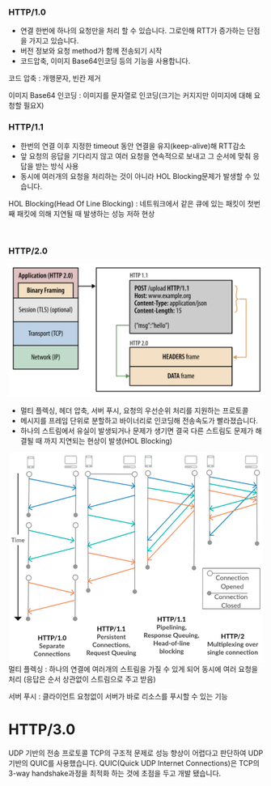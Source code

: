 ### HTTP/1.0
- 연결 한번에 하나의 요청만을 처리 할 수 있습니다. 그로인해 RTT가 증가하는 단점을 가지고 있습니다.
- 버전 정보와 요청 method가 함께 전송되기 시작
- 코드압축, 이미지 Base64인코딩 등의 기능을 사용합니다.

코드 압축 : 개행문자, 빈칸 제거

이미지 Base64 인코딩 : 이미지를 문자열로 인코딩(크기는 커지지만 이미지에 대해 요청할 필요X)

### HTTP/1.1
- 한번의 연결 이후 지정한 timeout 동안 연결을 유지(keep-alive)해 RTT감소
- 앞 요청의 응답을 기다리지 않고 여러 요청을 연속적으로 보내고 그 순서에 맞춰 응답을 받는 방식 사용
- 동시에 여러개의 요청을 처리하는 것이 아니라 HOL Blocking문제가 발생할 수 있습니다.

HOL Blocking(Head Of Line Blocking) :  네트워크에서 같은 큐에 있는 패킷이 첫번째 패킷에 의해 지연될 때 발생하는 성능 저하 현상

<br>


### HTTP/2.0
![http2.0](../image/http2.0.png)
- 멀티 플렉싱, 헤더 압축, 서버 푸시, 요청의 우선순위 처리를 지원하는 프로토콜
- 메시지를 프레임 단위로 분할하고 바이너리로 인코딩해 전송속도가 빨라졌습니다.
- 하나의 스트림에서 유실이 발생되거나 문제가 생기면 결국 다른 스트림도 문제가 해결될 때 까지 지연되는 현상이 발생(HOL Blocking)

![multiplexed_stream](../image/multiplexed_stream.png)
멀티 플렉싱 : 하나의 연결에 여러개의 스트림을 가질 수 있게 되어 동시에 여러 요청을 처리
(응답은 순서 상관없이 스트림으로 주고 받음)

서버 푸시 : 클라이언트 요청없이 서버가 바로 리소스를 푸시할 수 있는 기능

# HTTP/3.0
UDP 기반의 전송 프로토콜
TCP의 구조적 문제로 성능 향상이 어렵다고 판단하여 UDP 기반의 QUIC를 사용했습니다.
QUIC(Quick UDP Internet Connections)은 TCP의 3-way handshake과정을 최적화 하는 것에 초점을 두고 개발 됐습니다.
